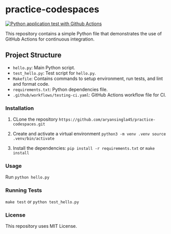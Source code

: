 # practice-codespaces

[![Python application test with Github Actions](https://github.com/aryansingla45/practice-codespaces/actions/workflows/testing-ci.yml/badge.svg)](https://github.com/aryansingla45/practice-codespaces/actions/workflows/testing-ci.yml)


This repository contains a simple Python file that demonstrates the use of GitHub Actions for continuous integration.

## Project Structure

- `hello.py`: Main Python script.
- `test_hello.py`: Test script for `hello.py`.
- `Makefile`: Contains commands to setup environment, run tests, and lint and format code.
- `requirements.txt`: Python dependencies file.
- `.github/workflows/testing-ci.yaml`: GitHub Actions workflow file for CI.


### Installation

1. CLone the repository
   `https://github.com/aryansingla45/practice-codespaces.git`

2. Create and activate a virtual environment
  `python3 -m venv .venv
source .venv/bin/activate`

3. Install the dependencies:
   `pip install -r requirements.txt` or `make install`

### Usage 

Run `python hello.py`

### Running Tests

`make test` or `python test_hello.py`

### License 

This repository uses MIT License.

